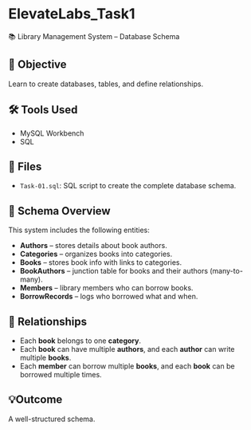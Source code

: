 # ElevateLabs_Task1
  📚 Library Management System – Database Schema

## 🧩 Objective
Learn to create databases, tables, and define relationships.

## 🛠 Tools Used

- MySQL Workbench 
- SQL

## 📁 Files

- `Task-01.sql`: SQL script to create the complete database schema.

## 🧱 Schema Overview

This system includes the following entities:

- **Authors** – stores details about book authors.
- **Categories** – organizes books into categories.
- **Books** – stores book info with links to categories.
- **BookAuthors** – junction table for books and their authors (many-to-many).
- **Members** – library members who can borrow books.
- **BorrowRecords** – logs who borrowed what and when.


## 🔗 Relationships

- Each **book** belongs to one **category**.
- Each **book** can have multiple **authors**, and each **author** can write multiple **books**.
- Each **member** can borrow multiple **books**, and each **book** can be borrowed multiple times.


## 💡Outcome
A well-structured schema.


